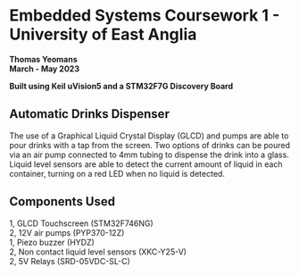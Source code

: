 # Embedded Systems Coursework 1 - University of East Anglia
**Thomas Yeomans**  
**March - May 2023**

**Built using Keil uVision5 and a STM32F7G Discovery Board**

## Automatic Drinks Dispenser
The use of a Graphical Liquid Crystal Display (GLCD) and pumps are able to pour drinks with a tap from the screen. Two options of drinks can be poured via an air pump connected to 4mm tubing to dispense the drink into a glass. Liquid level sensors are able to detect the current amount of liquid in each container, turning on a red LED when no liquid is detected. 

## Components Used
1, GLCD Touchscreen (STM32F746NG)  
2, 12V air pumps (PYP370-12Z)  
1, Piezo buzzer (HYDZ)  
2, Non contact liquid level sensors (XKC-Y25-V)  
2, 5V Relays (SRD-05VDC-SL-C)  

